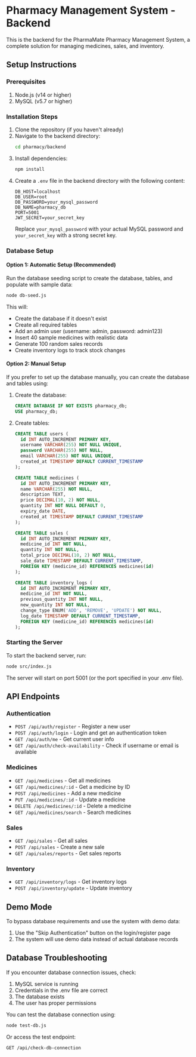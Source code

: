 # Pharmacy Management System - Backend

This is the backend for the PharmaMate Pharmacy Management System, a complete solution for managing medicines, sales, and inventory.

## Setup Instructions

### Prerequisites

1. Node.js (v14 or higher)
2. MySQL (v5.7 or higher)

### Installation Steps

1. Clone the repository (if you haven't already)
2. Navigate to the backend directory:
   ```bash
   cd pharmacy/backend
   ```
3. Install dependencies:
   ```bash
   npm install
   ```
4. Create a `.env` file in the backend directory with the following content:
   ```
   DB_HOST=localhost
   DB_USER=root
   DB_PASSWORD=your_mysql_password
   DB_NAME=pharmacy_db
   PORT=5001
   JWT_SECRET=your_secret_key
   ```
   Replace `your_mysql_password` with your actual MySQL password and `your_secret_key` with a strong secret key.

### Database Setup

#### Option 1: Automatic Setup (Recommended)

Run the database seeding script to create the database, tables, and populate with sample data:

```bash
node db-seed.js
```

This will:

- Create the database if it doesn't exist
- Create all required tables
- Add an admin user (username: admin, password: admin123)
- Insert 40 sample medicines with realistic data
- Generate 100 random sales records
- Create inventory logs to track stock changes

#### Option 2: Manual Setup

If you prefer to set up the database manually, you can create the database and tables using:

1. Create the database:

   ```sql
   CREATE DATABASE IF NOT EXISTS pharmacy_db;
   USE pharmacy_db;
   ```

2. Create tables:

   ```sql
   CREATE TABLE users (
     id INT AUTO_INCREMENT PRIMARY KEY,
     username VARCHAR(255) NOT NULL UNIQUE,
     password VARCHAR(255) NOT NULL,
     email VARCHAR(255) NOT NULL UNIQUE,
     created_at TIMESTAMP DEFAULT CURRENT_TIMESTAMP
   );

   CREATE TABLE medicines (
     id INT AUTO_INCREMENT PRIMARY KEY,
     name VARCHAR(255) NOT NULL,
     description TEXT,
     price DECIMAL(10, 2) NOT NULL,
     quantity INT NOT NULL DEFAULT 0,
     expiry_date DATE,
     created_at TIMESTAMP DEFAULT CURRENT_TIMESTAMP
   );

   CREATE TABLE sales (
     id INT AUTO_INCREMENT PRIMARY KEY,
     medicine_id INT NOT NULL,
     quantity INT NOT NULL,
     total_price DECIMAL(10, 2) NOT NULL,
     sale_date TIMESTAMP DEFAULT CURRENT_TIMESTAMP,
     FOREIGN KEY (medicine_id) REFERENCES medicines(id)
   );

   CREATE TABLE inventory_logs (
     id INT AUTO_INCREMENT PRIMARY KEY,
     medicine_id INT NOT NULL,
     previous_quantity INT NOT NULL,
     new_quantity INT NOT NULL,
     change_type ENUM('ADD', 'REMOVE', 'UPDATE') NOT NULL,
     log_date TIMESTAMP DEFAULT CURRENT_TIMESTAMP,
     FOREIGN KEY (medicine_id) REFERENCES medicines(id)
   );
   ```

### Starting the Server

To start the backend server, run:

```bash
node src/index.js
```

The server will start on port 5001 (or the port specified in your .env file).

## API Endpoints

### Authentication

- `POST /api/auth/register` - Register a new user
- `POST /api/auth/login` - Login and get an authentication token
- `GET /api/auth/me` - Get current user info
- `GET /api/auth/check-availability` - Check if username or email is available

### Medicines

- `GET /api/medicines` - Get all medicines
- `GET /api/medicines/:id` - Get a medicine by ID
- `POST /api/medicines` - Add a new medicine
- `PUT /api/medicines/:id` - Update a medicine
- `DELETE /api/medicines/:id` - Delete a medicine
- `GET /api/medicines/search` - Search medicines

### Sales

- `GET /api/sales` - Get all sales
- `POST /api/sales` - Create a new sale
- `GET /api/sales/reports` - Get sales reports

### Inventory

- `GET /api/inventory/logs` - Get inventory logs
- `POST /api/inventory/update` - Update inventory

## Demo Mode

To bypass database requirements and use the system with demo data:

1. Use the "Skip Authentication" button on the login/register page
2. The system will use demo data instead of actual database records

## Database Troubleshooting

If you encounter database connection issues, check:

1. MySQL service is running
2. Credentials in the .env file are correct
3. The database exists
4. The user has proper permissions

You can test the database connection using:

```bash
node test-db.js
```

Or access the test endpoint:

```
GET /api/check-db-connection
```
